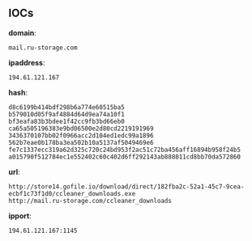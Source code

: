
## IOCs

__domain__:

```text
mail.ru-storage.com
```
__ipaddress__:

```text
194.61.121.167
```
__hash__:

```text
d8c6199b414bdf298b6a774e60515ba5
b579010d05f9af4884d64d9ea74a10f1
bf3eafa83b3bdee1f42cc9fb3bd66eb0
ca65a505196383e9bd06500e2d80cd2219191969
3436370107bb02f0966acc2d104ed1edc99a1896
562b7eae0b178ba3ea502b10a5137af5049469e6
fe7c1337ecc319a62d325c720c24bd953f2ac51c72ba456aff16894b958f24b5
a015790f512784ec1e552402c60c402d6ff292143ab888811cd8bb70da572860
```
__url__:

```text
http://store14.gofile.io/download/direct/182fba2c-52a1-45c7-9cea-ecbf1c73f1d0/ccleaner_downloads.exe
http://mail.ru-storage.com/ccleaner_downloads
```
__ipport__:

```text
194.61.121.167:1145
```
